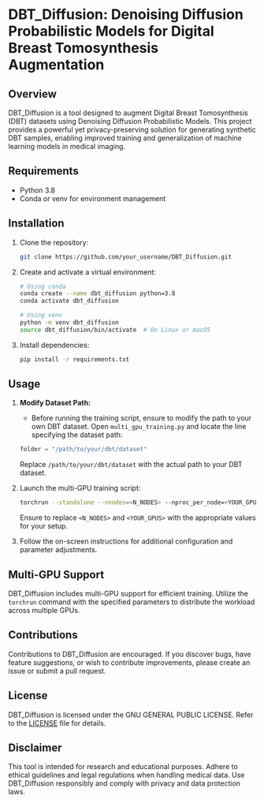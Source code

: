 # DBT_Diffusion: Denoising Diffusion Probabilistic Models for Digital Breast Tomosynthesis Augmentation

## Overview

DBT_Diffusion is a tool designed to augment Digital Breast Tomosynthesis (DBT) datasets using Denoising Diffusion Probabilistic Models. This project provides a powerful yet privacy-preserving solution for generating synthetic DBT samples, enabling improved training and generalization of machine learning models in medical imaging.

## Requirements

- Python 3.8
- Conda or venv for environment management

## Installation

1. Clone the repository:

    ```bash
    git clone https://github.com/your_username/DBT_Diffusion.git
    ```

2. Create and activate a virtual environment:

    ```bash
    # Using conda
    conda create --name dbt_diffusion python=3.8
    conda activate dbt_diffusion
    
    # Using venv
    python -m venv dbt_diffusion
    source dbt_diffusion/bin/activate  # On Linux or macOS
    ```

3. Install dependencies:

    ```bash
    pip install -r requirements.txt
    ```

## Usage

1. **Modify Dataset Path:**
    - Before running the training script, ensure to modify the path to your own DBT dataset. Open `multi_gpu_training.py` and locate the line specifying the dataset path:

    ```python
    folder = "/path/to/your/dbt/dataset"
    ```

    Replace `/path/to/your/dbt/dataset` with the actual path to your DBT dataset.

2. Launch the multi-GPU training script:

    ```bash
    torchrun --standalone --nnodes=<N_NODES> --nproc_per_node=<YOUR_GPUS> multi_gpu_training.py
    ```

    Ensure to replace `<N_NODES>` and `<YOUR_GPUS>` with the appropriate values for your setup.

3. Follow the on-screen instructions for additional configuration and parameter adjustments.

## Multi-GPU Support

DBT_Diffusion includes multi-GPU support for efficient training. Utilize the `torchrun` command with the specified parameters to distribute the workload across multiple GPUs.

## Contributions

Contributions to DBT_Diffusion are encouraged. If you discover bugs, have feature suggestions, or wish to contribute improvements, please create an issue or submit a pull request.

## License

DBT_Diffusion is licensed under the GNU GENERAL PUBLIC LICENSE. Refer to the [LICENSE](LICENSE) file for details.

## Disclaimer

This tool is intended for research and educational purposes. Adhere to ethical guidelines and legal regulations when handling medical data. Use DBT_Diffusion responsibly and comply with privacy and data protection laws.
